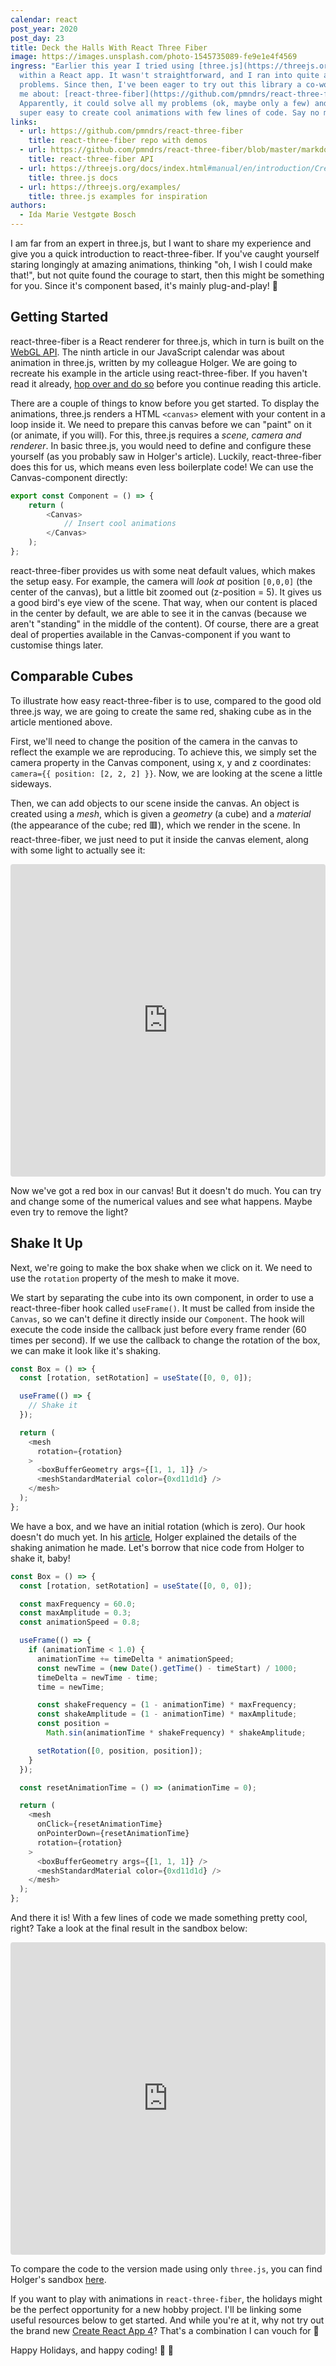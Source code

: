 ```yaml
---
calendar: react
post_year: 2020
post_day: 23
title: Deck the Halls With React Three Fiber
image: https://images.unsplash.com/photo-1545735089-fe9e1e4f4569
ingress: "Earlier this year I tried using [three.js](https://threejs.org/)
  within a React app. It wasn't straightforward, and I ran into quite a few
  problems. Since then, I've been eager to try out this library a co-worker told
  me about: [react-three-fiber](https://github.com/pmndrs/react-three-fiber).
  Apparently, it could solve all my problems (ok, maybe only a few) and make it
  super easy to create cool animations with few lines of code. Say no more!"
links:
  - url: https://github.com/pmndrs/react-three-fiber
    title: react-three-fiber repo with demos
  - url: https://github.com/pmndrs/react-three-fiber/blob/master/markdown/api.md
    title: react-three-fiber API
  - url: https://threejs.org/docs/index.html#manual/en/introduction/Creating-a-scene
    title: three.js docs
  - url: https://threejs.org/examples/
    title: three.js examples for inspiration
authors:
  - Ida Marie Vestgøte Bosch
---
```

I am far from an expert in three.js, but I want to share my experience and give you a quick introduction to react-three-fiber. If you've caught yourself staring longingly at amazing animations, thinking "oh, I wish I could make that!", but not quite found the courage to start, then this might be something for you. Since it's component based, it's mainly plug-and-play! 🥳

## Getting Started

react-three-fiber is a React renderer for three.js, which in turn is built on the [WebGL API](https://www.khronos.org/webgl/). The ninth article in our JavaScript calendar was about animation in three.js, written by my colleague Holger. We are going to recreate his example in the article using react-three-fiber. If you haven't read it already, [hop over and do so](https://javascript.christmas/2020/9) before you continue reading this article.

There are a couple of things to know before you get started. To display the animations, three.js renders a HTML `<canvas>` element with your content in a loop inside it. We need to prepare this canvas before we can "paint" on it (or animate, if you will). For this, three.js requires a _scene, camera and renderer_. In basic three.js, you would need to define and configure these yourself (as you probably saw in Holger's article). Luckily, react-three-fiber does this for us, which means even less boilerplate code! We can use the Canvas-component directly:

```javascript
export const Component = () => {
    return (
        <Canvas>
            // Insert cool animations
        </Canvas>
    );
};
```

react-three-fiber provides us with some neat default values, which makes the setup easy. For example, the camera will _look at_ position `[0,0,0]` (the center of the canvas), but a little bit zoomed out (z-position = 5). It gives us a good bird's eye view of the scene. That way, when our content is placed in the center by default, we are able to see it in the canvas (because we aren't "standing" in the middle of the content). Of course, there are a great deal of properties available in the Canvas-component if you want to customise things later.

## Comparable Cubes

To illustrate how easy react-three-fiber is to use, compared to the good old three.js way, we are going to create the same red, shaking cube as in the article mentioned above.

First, we'll need to change the position of the camera in the canvas to reflect the example we are reproducing. To achieve this, we simply set the camera property in the Canvas component, using x, y and z coordinates: `camera={{ position: [2, 2, 2] }}`. Now, we are looking at the scene a little sideways.

Then, we can add objects to our scene inside the canvas. An object is created using a _mesh_, which is given a _geometry_ (a cube) and a _material_ (the appearance of the cube; red 🟥), which we render in the scene. In react-three-fiber, we just need to put it inside the canvas element, along with some light to actually see it:

<iframe src="https://codesandbox.io/embed/react-three-fiber-simple-box-yzh0k?fontsize=14&hidenavigation=1&theme=dark"
     style="width:100%; height:500px; border:0; border-radius: 4px; overflow:hidden;"
     title="react-three-fiber-simple-box"
     allow="accelerometer; ambient-light-sensor; camera; encrypted-media; geolocation; gyroscope; hid; microphone; midi; payment; usb; vr; xr-spatial-tracking"
     sandbox="allow-forms allow-modals allow-popups allow-presentation allow-same-origin allow-scripts"
   ></iframe>

Now we've got a red box in our canvas! But it doesn't do much. You can try and change some of the numerical values and see what happens. Maybe even try to remove the light?

## Shake It Up

Next, we're going to make the box shake when we click on it. We need to use the `rotation` property of the mesh to make it move.

We start by separating the cube into its own component, in order to use a react-three-fiber hook called `useFrame()`. It must be called from inside the `Canvas`, so we can't define it directly inside our `Component`. The hook will execute the code inside the callback just before every frame render (60 times per second). If we use the callback to change the rotation of the box, we can make it look like it's shaking.

```javascript
const Box = () => {
  const [rotation, setRotation] = useState([0, 0, 0]);

  useFrame(() => {
    // Shake it
  });

  return (
    <mesh
      rotation={rotation}
    >
      <boxBufferGeometry args={[1, 1, 1]} />
      <meshStandardMaterial color={0xd11d1d} />
    </mesh>
  );
};
```

We have a box, and we have an initial rotation (which is zero). Our hook doesn't do much yet. In his [article](https://javascript.christmas/2020/9), Holger explained the details of the shaking animation he made. Let's borrow that nice code from Holger to shake it, baby!

```javascript
const Box = () => {
  const [rotation, setRotation] = useState([0, 0, 0]);

  const maxFrequency = 60.0;
  const maxAmplitude = 0.3;
  const animationSpeed = 0.8;

  useFrame(() => {
    if (animationTime < 1.0) {
      animationTime += timeDelta * animationSpeed;
      const newTime = (new Date().getTime() - timeStart) / 1000;
      timeDelta = newTime - time;
      time = newTime;

      const shakeFrequency = (1 - animationTime) * maxFrequency;
      const shakeAmplitude = (1 - animationTime) * maxAmplitude;
      const position =
        Math.sin(animationTime * shakeFrequency) * shakeAmplitude;

      setRotation([0, position, position]);
    }
  });

  const resetAnimationTime = () => (animationTime = 0);

  return (
    <mesh
      onClick={resetAnimationTime}
      onPointerDown={resetAnimationTime}
      rotation={rotation}
    >
      <boxBufferGeometry args={[1, 1, 1]} />
      <meshStandardMaterial color={0xd11d1d} />
    </mesh>
  );
};
```

And there it is! With a few lines of code we made something pretty cool, right?
Take a look at the final result in the sandbox below:

<iframe src="https://codesandbox.io/embed/react-three-fiber-box-kyt9s?fontsize=14&hidenavigation=1&theme=dark"
     style="width:100%; height:500px; border:0; border-radius: 4px; overflow:hidden;"
     title="react-three-fiber-box"
     allow="accelerometer; ambient-light-sensor; camera; encrypted-media; geolocation; gyroscope; hid; microphone; midi; payment; usb; vr; xr-spatial-tracking"
     sandbox="allow-forms allow-modals allow-popups allow-presentation allow-same-origin allow-scripts"
   ></iframe>

To compare the code to the version made using only `three.js`, you can find Holger's sandbox [here](https://codesandbox.io/s/cool-bartik-4v7xx?from-embed=&file=/src/index.js:2342-2359).

If you want to play with animations in `react-three-fiber`, the holidays might be the perfect opportunity for a new hobby project. I'll be linking some useful resources below to get started. And while you're at it, why not try out the brand new [Create React App 4](https://github.com/facebook/create-react-app)? That's a combination I can vouch for :raised_hands:

Happy Holidays, and happy coding! :christmas_tree: :hugs: